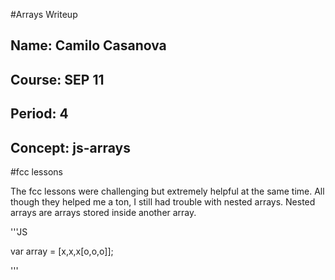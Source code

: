 #Arrays Writeup

## Name: Camilo Casanova
## Course: SEP 11
## Period: 4
## Concept: js-arrays

#fcc lessons

The fcc lessons were challenging but extremely helpful at the same time. All though they helped me a ton, I still had trouble with nested arrays. Nested arrays are arrays stored inside another array.

'''JS

var array = [x,x,x[o,o,o]];

'''
